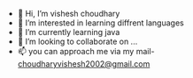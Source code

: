 - 👋 Hi, I’m vishesh choudhary
- 👀 I’m interested in learning diffrent languages
- 🌱 I’m currently learning java
- 💞️ I’m looking to collaborate on ...
- 📫 you can approach me via my mail- choudharyvishesh2002@gmail.com

<!---
Vishes23/Vishes23 is a ✨ special ✨ repository because its `README.md` (this file) appears on your GitHub profile.
You can click the Preview link to take a look at your changes.
--->

